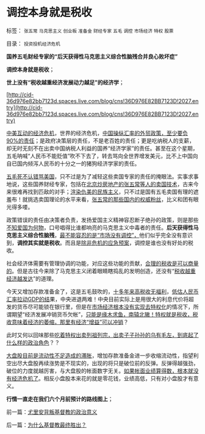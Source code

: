# 调控本身就是税收

标签： `张五常` `马克思主义` `创业板` `准备金` `财经专家` `五毛` `调控` `市场经济` `特权` `股票` 

目录： `投资投机经济危机`

**国养五毛财经专家的“后天获得性马克思主义综合性脑残合并良心败坏症”**

**调控本身就是税收**；

**世上没有“税收越重经济发展动力越足”的经济学**；

[http://cid-36d976e82bb7123d.spaces.live.com/blog/cns!36D976E82BB7123D!2027.entry](http://cid-36d976e82bb7123d.spaces.live.com/blog/cns!36D976E82BB7123D!2027.entry)

[中美互动的经济危机](../../../2009/7/29/中美互动的经济危机.md)，世界的经济危机，[中国操纵汇率的外贸政策，至少要负90%的责任](../../../2009/6/10/有中国特色的蒙代尔汇率忽悠三角.md)；是政府决策层的责任，不是老百姓的责任；更是吃纳税人的支薪，却无时无刻不在出卖中国纳税人利益的国养“经济学家”的责任。甚至在这个星期，五毛呐喊“人民币不能贬值”吹不下去了，转去骂向全世界增发美元，比不上中国向自已国内倾泻人民币的十分之一的猪狗经济学家的责任。

[五毛死不认错骂美国](../../../2010/10/21/爱国就是死不认错骂美国.md)，只不过是为了减轻这些卖国专家的责任的掩眼法。实事求事地说，这些国养财经专家，包括在[北京炒房地产的张五常等人的卖国技术](../../../2009/10/14/张五常教授诺奖蒙冤录再谈中国式诡辩大学无书.md)，古来今来很难再找到匹敌的对手；[渲染仇美的民族主义](../../../2010/10/29/历史会重复成功的经验，直到淘汰所有弱者.md)，只不过是国有五毛卖国有理的遮羞布！就挑选卖国理论的水平来看，[张五常的那些国内的权威粉丝](../../../2009/7/23/马列凯恩斯张五常理论中国特色化的共同特点.md)，比义和团有眼光得多喽。

政策错误的责任由决策者负责，发扬爱国主义精神容忍断子绝孙的政策，则是那些[不知爱国为何物](../../../2009/9/26/不爱已者何以爱国？.md)，口号唱得比谁都响亮的马克思主义中毒者的责任。**后天获得性马克思主义综合性脑残**，[最不能容忍的是“市场没有调控”，](../../../2009/2/3/市场，是经济学的依归，万能的观测标尺.md)他们似乎完全没有意识到，**调控其实就是税收**。而且是[除非危机的应急预案](../../../2010/9/30/人民币升值，美国将“严重伤害中国人民的感情”.md)，调控是谁也没有好处的税收。

社会经济体需要有管理协调的功能，对应这些功能的贡献，[合理的税收是可以商量的](../../../2010/9/2/民主目的是合理税收;公有制就是税收;税负低估.md)。但是古往今来除了马克思主义闭着眼睛瞎捣乱的发明创造，还没有“[税收越重经济越发达](../../../2009/9/16/国民税负强度要算上行政垄断.md)”的道理。

今天又增加存款准备金了，这是五毛鼓吹的，[十多年来高税收无福利](../../../2007/12/23/冗员吃饭财政拖累：高税收无福利无助社会和谐.md)，[低估人民币汇率拉动GDP的结](../../../2007/12/8/中国可以从人民币低估中获利吗？.md)果，中央进退两难！中央目前实际上是用很大的利息代价将超发的货币尽可能锁在银行里，但是在[市场经济根本没有实现去特权化](../../../2010/5/4/无论货币政策宽紧房价股价都会继续上涨.md)的情况下，所谓期望“经济发展冲销货币欠帐”，[只能是缘木求鱼，南辕北辙！特权就是税收，税收意味着经济的萎缩，那里有经济“增益”可以冲销](../../../2010/4/25/中国经济“增长”消费上是倒退.md)？

此时又何以回味那些[吃着特权出卖列祖列宗，出卖子子孙孙的乌有毛左，到底起了什么样的政治角色](../../../2009/8/11/改革攻坚的雷区，坚在那里？危险在那里？.md)？？

[大盘股目前是流动性不足造成的滞胀](../../../2009/4/5/传说中的“市场的不理性”.md)，增加存款准备金进一步收缩流动性，指望利空出尽大盘股再续涨势是不现实的，出现的将只是破位前的反弹。反弹得越强劲，破位的力度就越厉害，与大盘股的帐面数字无关。[如果帐面业绩算得数，根本就没有经济危机了](../../../2007/10/6/什么是生产的价值？数字增长率，真实性和就业萎缩.md)。相反小盘股本来花的就是零花钱，业绩高低，只有对小盘股才有意义。

**行情一直走在我们六个月前预计的路线图上**；





前一篇：[尤里安背叛基督教的政治意义](../../../2010/11/9/尤里安背叛基督教的政治意义.md)

后一篇：[为什么基督教最终胜出？](../../../2010/11/10/为什么基督教最终胜出？.md)